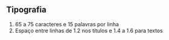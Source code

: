 ## Tipografia

1. 65 a 75 caracteres e 15 palavras por linha
2. Espaço entre linhas de 1.2 nos títulos e 1.4 a 1.6 para textos
